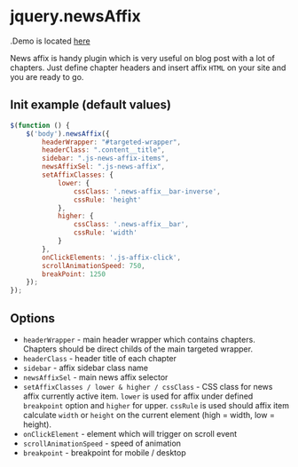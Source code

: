 # jquery.newsAffix

.Demo is located [here](http://tmatijev.github.io/jquery.newsAffix/)

News affix is handy plugin which is very useful on blog post with a lot of chapters. Just define chapter headers and insert affix `HTML` on your site and you are ready to go.

## Init example (default values) ##
```javascript
$(function () {
    $('body').newsAffix({
        headerWrapper: "#targeted-wrapper",
        headerClass: ".content__title",
        sidebar: ".js-news-affix-items",
        newsAffixSel: ".js-news-affix",
        setAffixClasses: {
            lower: {
                cssClass: '.news-affix__bar-inverse',
                cssRule: 'height'
            },
            higher: {
                cssClass: '.news-affix__bar',
                cssRule: 'width'
            }
        },
        onClickElements: '.js-affix-click',
        scrollAnimationSpeed: 750,
        breakPoint: 1250
    });
});
```

## Options ##
* `headerWrapper` - main header wrapper which contains chapters. Chapters should be direct childs of the main targeted wrapper.
* `headerClass` - header title of each chapter
* `sidebar` - affix sidebar class name
* `newsAffixSel` - main news affix selector
* `setAffixClasses / lower & higher / cssClass` - CSS class for news affix currently active item. `lower` is used for affix under defined `breakpoint` option and `higher` for upper. `cssRule` is used should affix item calculate `width` or `height` on the current element (high = width, low = height).
* `onClickElement` - element which will trigger on scroll event
* `scrollAnimationSpeed` - speed of animation
* `breakpoint` - breakpoint for mobile / desktop